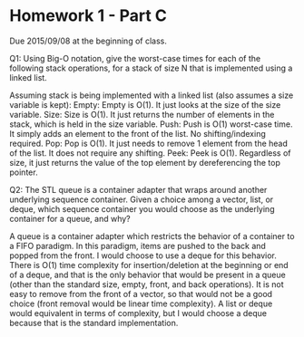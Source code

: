 
Homework 1 - Part C
===================

Due 2015/09/08 at the beginning of class.


Q1: Using Big-O notation, give the worst-case times for each of the following stack operations, for a stack of size N that is implemented using a linked list.

Assuming stack is being implemented with a linked list (also assumes a size variable is kept):
Empty: Empty is O(1). It just looks at the size of the size variable.
Size: Size is O(1). It just returns the number of elements in the stack, which is held in the size variable.
Push: Push is O(1) worst-case time. It simply adds an element to the front of the list. No shifting/indexing required.
Pop: Pop is O(1). It just needs to remove 1 element from the head of the list. It does not require any shifting.
Peek:  Peek is O(1). Regardless of size, it just returns the value of the top element by dereferencing the top pointer.

Q2: The STL queue is a container adapter that wraps around another underlying sequence container.  Given a choice among a vector, list, or deque, which sequence container you would choose as the underlying container for a queue, and why?

A queue is a container adapter which restricts the behavior of a container to a FIFO paradigm.
In this paradigm, items are pushed to the back and popped from the front. I would choose to use
a deque for this behavior. There is O(1) time complexity for insertion/deletion at the beginning
or end of a deque, and that is the only behavior that would be present in a queue (other than the
standard size, empty, front, and back operations). It is not easy to remove from the front of a 
vector, so that would not be a good choice (front removal would be linear time complexity). 
A list or deque would equivalent in terms of complexity, but I would choose a deque because that
is the standard implementation. 
